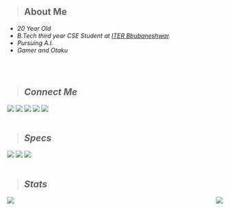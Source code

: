 > ## About Me
  * <em>20 Year Old
  * <em>B.Tech third year CSE Student at [ITER Bbubaneshwar](https://www.soa.ac.in/iter).
  * <em>Pursuing A.I.
  * <em>Gamer and Otaku
 <br>
 <br>

> ## Connect Me
[<img src="https://img.shields.io/badge/LinkedIn-0077B5?style=for-the-badge&logo=linkedin&logoColor=white">](https://www.linkedin.com/in/mephisto1407) [<img src="https://img.shields.io/badge/-Hackerrank-2EC866?style=for-the-badge&logo=HackerRank&logoColor=white">](https://www.hackerrank.com/MEPHISTO19) [<img src="https://img.shields.io/badge/Myanimelist-2E51A2?style=for-the-badge&logo=myanimelist&logoColor=white">](https://myanimelist.net/animelist/_Mephisto) [<img src="https://img.shields.io/badge/Discord-5865F2?style=for-the-badge&logo=discord&logoColor=white">](discordapp.com/users/813755882747199559) [<img src="https://img.shields.io/badge/Gmail-D14836?style=for-the-badge&logo=gmail&logoColor=white">](mailto:rajraghuvanshi747@gmail.com?subject=[GitHub]%20Source%20Han%20Sans)
<br>
<br>

> ## Specs
<img src="https://img.shields.io/badge/lenovo%20laptop-E2231A?style=for-the-badge&logo=lenovo&logoColor=white"> <img src="https://img.shields.io/badge/NVIDIA-GTX1650-76B900?style=for-the-badge&logo=nvidia&logoColor=white"> <img src="https://img.shields.io/badge/Intel%20Core_i7_10th-0071C5?style=for-the-badge&logo=intel&logoColor=white">
<br>
<br>

> ## Stats
<img align ="left" src="https://github-readme-stats.vercel.app/api/top-langs/?username=mephisto419&show_icons=true&theme=radical&layout=compact"> 
<img align ="right" src="https://github-readme-stats.vercel.app/api?username=mephisto419&show_icons=true&theme=radical"> 

